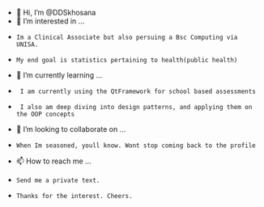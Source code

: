 - 👋 Hi, I’m @DDSkhosana
- 👀 I’m interested in ...
-     Im a Clinical Associate but also persuing a Bsc Computing via UNISA.
-     My end goal is statistics pertaining to health(public health)
- 🌱 I’m currently learning ...
-      I am currently using the QtFramework for school based assessments
-      I also am deep diving into design patterns, and applying them on the OOP concepts 
- 💞️ I’m looking to collaborate on ...
-     When Im seasoned, youll know. Wont stop coming back to the profile
- 📫 How to reach me ...
-     Send me a private text.
-     Thanks for the interest. Cheers.
<!---
DDSkhosana/DDSkhosana is a ✨ special ✨ repository because its `README.md` (this file) appears on your GitHub profile.
You can click the Preview link to take a look at your changes.
--->
